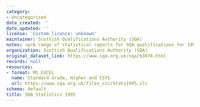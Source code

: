 ```yaml
---
category:
- Uncategorised
date_created: ''
date_updated: ''
license: 'Custom licence: unknown'
maintainer: Scottish Qualifications Authority (SQA)
notes: <p>A range of statistical reports for SQA qualifications for 1995.</p>
organization: Scottish Qualifications Authority (SQA)
original_dataset_link: https://www.sqa.org.uk/sqa/63078.html
records: null
resources:
- format: MS EXCEL
  name: Standard Grade, Higher and CSYS
  url: https://www.sqa.org.uk/files_ccc/Stats1995.xls
schema: default
title: SQA Statistics 1995
---
```


